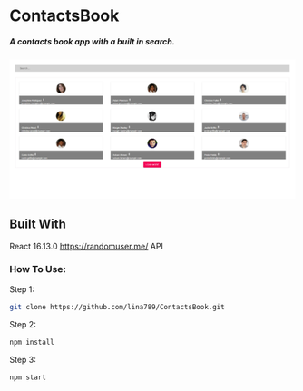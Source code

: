 # ContactsBook
##### A contacts book app with a built in search.

#### ![](contactsbook.gif)

## Built With
React 16.13.0
https://randomuser.me/ API

### How To Use:
  Step 1:
```sh
git clone https://github.com/lina789/ContactsBook.git
```
  Step 2:
```sh
npm install
```
  Step 3:
```sh
npm start
```
